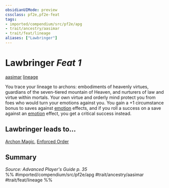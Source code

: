 ```yaml
---
obsidianUIMode: preview
cssclass: pf2e,pf2e-feat
tags:
- imported/compendium/src/pf2e/apg
- trait/ancestry/aasimar
- trait/feat/lineage
aliases: ["Lawbringer"]
---
```

# Lawbringer  *Feat 1*  
[aasimar](aasimar-apg.md)  [lineage](lineage-apg.md)  


You trace your lineage to archons: embodiments of heavenly virtues, guardians of the seven-tiered mountain of Heaven, and nurturers of law and virtue within mortals. Your own virtue and orderly mind protect you from foes who would turn your emotions against you. You gain a +1 circumstance bonus to saves against [emotion](emotion.md) effects, and if you roll a success on a save against an [emotion](emotion.md) effect, you get a critical success instead.

## Lawbringer leads to...

[Archon Magic](archon-magic-apg.md), [Enforced Order](enforced-order-loag.md)

## Summary

*Source: Advanced Player's Guide p. 35*  
%% #imported/compendium/src/pf2e/apg #trait/ancestry/aasimar #trait/feat/lineage %%